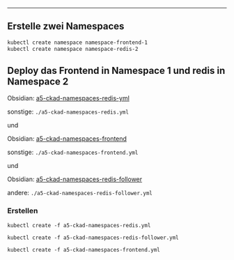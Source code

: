 ****

## Erstelle zwei Namespaces

```bash
kubectl create namespace namespace-frontend-1
kubectl create namespace namespace-redis-2
```

## Deploy das Frontend in Namespace 1 und redis in Namespace 2

Obsidian: [a5-ckad-namespaces-redis-yml](a5-ckad-namespaces-redis-yml)

sonstige: `./a5-ckad-namespaces-redis.yml`

und 

Obsidian: [a5-ckad-namespaces-frontend](docs/Praktische%20Projekte/auftraege/CKAD/aufgaben/a5%20CKAD%20Namespaces/a5-ckad-namespaces-frontend.yml)

sonstige: `./a5-ckad-namespaces-frontend.yml`

und

Obsidian: [a5-ckad-namespaces-redis-follower](docs/Praktische%20Projekte/auftraege/CKAD/aufgaben/a5%20CKAD%20Namespaces/a5-ckad-namespaces-redis-follower.yml)

andere: `./a5-ckad-namespaces-redis-follower.yml`

### Erstellen

`kubectl create -f a5-ckad-namespaces-redis.yml`

`kubectl create -f a5-ckad-namespaces-redis-follower.yml`

`kubectl create -f a5-ckad-namespaces-frontend.yml`